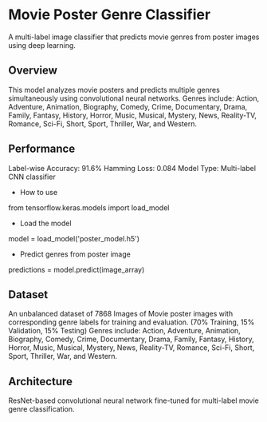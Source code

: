 # Movie Poster Genre Classifier
A multi-label image classifier that predicts movie genres from poster images using deep learning.

## Overview
This model analyzes movie posters and predicts multiple genres simultaneously using convolutional neural networks.
Genres include: Action, Adventure, Animation, Biography, Comedy, Crime, Documentary, Drama, Family, Fantasy, History, Horror, Music, Musical, Mystery, News, Reality-TV, Romance, Sci-Fi, Short, Sport, Thriller, War, and Western.

## Performance
Label-wise Accuracy: 91.6%
Hamming Loss: 0.084
Model Type: Multi-label CNN classifier

- How to use

from tensorflow.keras.models import load_model

- Load the model

model = load_model('poster_model.h5')

- Predict genres from poster image

predictions = model.predict(image_array)

## Dataset
An unbalanced dataset of 7868 Images of Movie poster images with corresponding genre labels for training and evaluation.
(70% Training, 15% Validation, 15% Testing)
Genres include: Action, Adventure, Animation, Biography, Comedy, Crime, Documentary, Drama, Family, Fantasy, History, Horror, Music, Musical, Mystery, News, Reality-TV, Romance, Sci-Fi, Short, Sport, Thriller, War, and Western.

## Architecture
ResNet-based convolutional neural network fine-tuned for multi-label movie genre classification.
